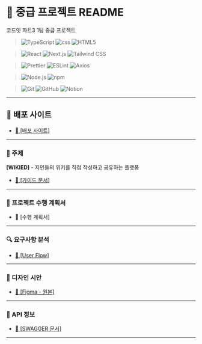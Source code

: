 # 📜 중급 프로젝트 README
코드잇 파트3 1팀 중급 프로젝트
> ![TypeScript](https://img.shields.io/badge/-TypeScript-3178C6?logo=typescript&logoColor=white&labelColor=20232a)
![css](https://img.shields.io/badge/-css-663399?logo=css&logoColor=white&labelColor=20232a)
![HTML5](https://img.shields.io/badge/-HTML5-E34F26?logo=html5&logoColor=white&labelColor=20232a)

> ![React](https://img.shields.io/badge/-React-61DAFB?logo=react&logoColor=white&labelColor=20232a)
![Next.js](https://img.shields.io/badge/-Next.js-000000?logo=next.js&logoColor=white&labelColor=20232a)
![Tailwind CSS](https://img.shields.io/badge/-Tailwind_CSS-06B6D4?logo=tailwindcss&logoColor=white&labelColor=20232a)

>![Prettier](https://img.shields.io/badge/-Prettier-F7B93E?logo=prettier&logoColor=white&labelColor=20232a)
![ESLint](https://img.shields.io/badge/-ESLint-4B32C3?logo=eslint&logoColor=white&labelColor=20232a)
![Axios](https://img.shields.io/badge/-Axios-5A29E4?logo=axios&logoColor=white&labelColor=20232a)

>![Node.js](https://img.shields.io/badge/-Node.js-5FA04E?logo=node.js&logoColor=white&labelColor=20232a)
![npm](https://img.shields.io/badge/-npm-CB3837?logo=npm&logoColor=white&labelColor=20232a)

> ![Git](https://img.shields.io/badge/-Git-F05032?logo=git&logoColor=white&labelColor=20232a)
![GitHub](https://img.shields.io/badge/-GitHub-181717?logo=github&logoColor=white&labelColor=20232a)
![Notion](https://img.shields.io/badge/-Notion-000000?logo=notion&logoColor=white&labelColor=20232a)

---
## 🚀 배포 사이트
- [🧷 [배포 사이트]](https://team1-w1k1ed-project.vercel.app/)

---
### 💌 주제
**[WIKIED]** - 지인들의 위키를 직접 작성하고 공유하는 플랫폼
- [🧷 [가이드 문서]](https://www.notion.so/codeit/_-Wikid-1fc6fd228e8d81a1a513cde96ff7011a)

---

### 📝 프로젝트 수행 계획서
- 🧷 [수행 계획서]

---
### 🔍 요구사항 분석
- [🧷 [User Flow]](https://www.figma.com/board/RJ7TJHqIX29oRSNYUTevG3/Wikid-userFlow?node-id=0-1&p=f&t=N3FX3ZcUwH4q2cBI-0)

---

### 🎨 디자인 시안
- [🧷 [Figma - 원본]](https://www.figma.com/design/7aLjzZy50LPISym2AMxuQW/-BBB-%EC%9C%84%ED%82%A4%EB%93%9C?node-id=0-1&p=f&t=WkWo7Snz4tLkMsiz-0)

---

### 🔌 API 정보
- [🧷 [SWAGGER 문서]](https://wikied-api.vercel.app/docs/#/)

---
